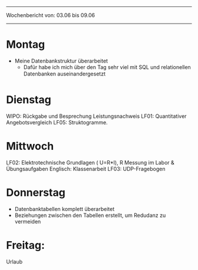 
--- 
Wochenbericht von: 03.06 bis 09.06    

--- 
# Montag
- Meine Datenbankstruktur überarbeitet
	- Dafür habe ich mich über den Tag sehr viel mit SQL und relationellen Datenbanken auseinandergesetzt

# Dienstag
WIPO: Rückgabe und Besprechung Leistungsnachweis
LF01: Quantitativer Angebotsvergleich
LF05: Struktogramme.
# Mittwoch
LF02: Elektrotechnische Grundlagen ( U=R*I), R Messung im Labor & Übungsaufgaben
Englisch: Klassenarbeit
LF03: UDP-Fragebogen

# Donnerstag
- Datenbanktabellen komplett überarbeitet
- Beziehungen zwischen den Tabellen erstellt, um Redudanz zu vermeiden

# Freitag:
Urlaub
